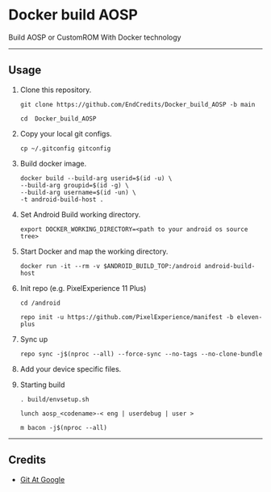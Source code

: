 # Docker build AOSP

Build AOSP or CustomROM With Docker technology

---

## Usage

1. Clone this repository.
   ```
   git clone https://github.com/EndCredits/Docker_build_AOSP -b main

   cd  Docker_build_AOSP
   ```

2. Copy your local git configs.
    ```
    cp ~/.gitconfig gitconfig
    ```

3. Build docker image.
   ```
   docker build --build-arg userid=$(id -u) \
   --build-arg groupid=$(id -g) \
   --build-arg username=$(id -un) \ 
   -t android-build-host .
   ```

4. Set Android Build working directory.
   ```
   export DOCKER_WORKING_DIRECTORY=<path to your android os source tree>
   ```

5. Start Docker and map the working directory.
   ```
   docker run -it --rm -v $ANDROID_BUILD_TOP:/android android-build-host
   ```

6. Init repo (e.g. PixelExperience 11 Plus)
   ```
   cd /android

   repo init -u https://github.com/PixelExperience/manifest -b eleven-plus
   ```

7. Sync up
   ```
   repo sync -j$(nproc --all) --force-sync --no-tags --no-clone-bundle
   ```

8. Add your device specific files.

9. Starting build
    ```
    . build/envsetup.sh
    
    lunch aosp_<codename>-< eng | userdebug | user >

    m bacon -j$(nproc --all)
    ```

---

## Credits
 - [Git At Google](https://android.googlesource.com/platform/build/+/master/tools/docker)